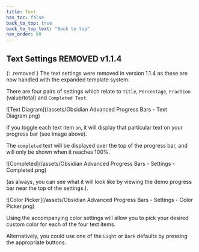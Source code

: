 ```yaml
---
title: Text
has_toc: false
back_to_top: true
back_to_top_text: "Back to top"
nav_order: 60
---
```


## Text Settings <span class="label label-grey badge">REMOVED v1.1.4</span>

{: .removed }
The text settings were removed in version 1.1.4 as these are now handled with the expanded template system.

There are four pairs of settings which relate to `Title`, `Percentage`, `Fraction` (value/total) and `Completed Text`.

![Text Diagram](/assets/Obsidian Advanced Progress Bars - Text Diagram.png)

If you toggle each text item `on`, it will display that particular text on your progress bar (see image above).

The `completed` text will be displayed over the top of the progress bar, and will only be shown when it reaches 100%.

![Completed](/assets/Obsidian Advanced Progress Bars - Settings - Completed.png)

(as always, you can see what it will look like by viewing the demo progress bar near the top of the settings.).

![Color Picker](/assets/Obsidian Advanced Progress Bars - Settings - Color Picker.png)

Using the accompanying color settings will allow you to pick your desired custom color for each of the four text items.

Alternatively, you could use one of the `Light` or `Dark` defaults by pressing the appropriate buttons.
